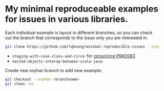 # My minimal reproduceable examples for issues in various libraries.

Each individual example is layout in different branches, so you can check out the branch that corresponds to the issue only you are interested in.

```sh
git clone https://github.com/lqhuang/minimal-reproducible-issues --single-branch --branch <branchname>
```

- `staging-with-case-class-and-circe`: for [circe/circe PR#2083](https://github.com/circe/circe/pull/2083)
- `nested-objects-interop-between-scala-java`:

Create new orphan branch to add new example:

```sh
git checkout --orphan <branchname>
git clean -nx
```
